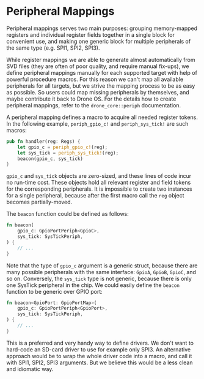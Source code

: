 # Peripheral Mappings

Peripheral mappings serves two main purposes: grouping memory-mapped registers
and individual register fields together in a single block for convenient use,
and making one generic block for multiple peripherals of the same type
(e.g. SPI1, SPI2, SPI3).

While register mappings we are able to generate almost automatically from SVD
files (they are often of poor quality, and require manual fix-ups), we define
peripheral mappings manually for each supported target with help of powerful
procedure macros. For this reason we can't map all available peripherals for all
targets, but we strive the mapping process to be as easy as possible. So users
could map missing peripherals by themselves, and maybe contribute it back to
Drone OS. For the details how to create peripheral mappings, refer to the
`drone_core::periph` documentation.

A peripheral mapping defines a macro to acquire all needed register tokens. In
the following example, `periph_gpio_c!` and `periph_sys_tick!` are such macros:

```rust
pub fn handler(reg: Regs) {
    let gpio_c = periph_gpio_c!(reg);
    let sys_tick = periph_sys_tick!(reg);
    beacon(gpio_c, sys_tick)
}
```

`gpio_c` and `sys_tick` objects are zero-sized, and these lines of code incur no
run-time cost. These objects hold all relevant register and field tokens for the
corresponding peripherals. It is impossible to create two instances for a single
peripheral, because after the first macro call the `reg` object becomes
partially-moved.

The `beacon` function could be defined as follows:

```rust
fn beacon(
    gpio_c: GpioPortPeriph<GpioC>,
    sys_tick: SysTickPeriph,
) {
    // ...
}
```

Note that the type of `gpio_c` argument is a generic struct, because there are
many possible peripherals with the same interface: `GpioA`, `GpioB`, `GpioC`,
and so on. Conversely, the `sys_tick` type is not generic, because there is only
one SysTick peripheral in the chip. We could easily define the `beacon` function
to be generic over GPIO port:

```rust
fn beacon<GpioPort: GpioPortMap>(
    gpio_c: GpioPortPeriph<GpioPort>,
    sys_tick: SysTickPeriph,
) {
    // ...
}
```

This is a preferred and very handy way to define drivers. We don't want to
hard-code an SD-card driver to use for example only SPI3. An alternative
approach would be to wrap the whole driver code into a macro, and call it with
SPI1, SPI2, SPI3 arguments. But we believe this would be a less clean and
idiomatic way.
